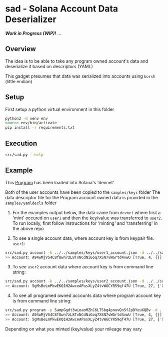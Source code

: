 # sad - Solana Account Data Deserializer

__*Work in Progress (WIP)!*__ ...

## Overview
The idea is to be able to take any program owned account's data and deserialize it based
on descriptors (YAML)

This gadget presumes that data was serialized into accounts using `borsh` (little endian)

## Setup
First setup a python virtual environment in this folder
```bash
python3 -m venv env
source env/bin/activate
pip install -r requirements.txt
```

## Execution
```bash
src/sad.py --help
```
## Example

This [Program](https://github.com/hashblock/solana-cli-program-template) has been loaded into Solana's 'devnet'

Both of the user accounts have been copied to the `samples/keys` folder
The data descriptor file for the Program account owned data is provided in the `samples/yamldecls` folder


1. For the examples output below, the data came from `devnet` where first a 'mint' occured on `user1` and then the key/value was transferred to `user2`. To run locally, first follow instructions for 'minting' and 'transferring' in the above repo

2. To see a single account data, where account key is from keypair file. `user1`:
```bash
src/sad.py account -k ../../samples/keys/user1_account.json -d ../../samples/yamldecls/SampGgdt3wioaoMZhC6LTSbg4pnuvQnSfJpDYeuXQBv.yml
>> Account: A94wMjV54C8f8wn7zL8TxNCdNiGoq7XSN7vWGrtd4vwU [True, 4, {}]
```
3. To see `user2` account data where account key is from command line string:
```bash
src/sad.py account -k ../../samples/keys/user2_account.json -d ../../samples/yamldecls/SampGgdt3wioaoMZhC6LTSbg4pnuvQnSfJpDYeuXQBv.yml
>> Account: 5gMsBeLmPkwEKQ1H2AwceAPasXLyZ4tvWGCYR59qf47U [True, 27, {'Dev1': 'A new value'}]
```
4. To see all programed owned accounts data where program account key is from command line string:
```bash
src/sad.py program -p SampGgdt3wioaoMZhC6LTSbg4pnuvQnSfJpDYeuXQBv -d ../../samples/yamldecls/SampGgdt3wioaoMZhC6LTSbg4pnuvQnSfJpDYeuXQBv.yml
>> Account: A94wMjV54C8f8wn7zL8TxNCdNiGoq7XSN7vWGrtd4vwU [True, 4, {}]
>> Account: 5gMsBeLmPkwEKQ1H2AwceAPasXLyZ4tvWGCYR59qf47U [True, 27, {'Dev1': 'A new value'}]
```
Depending on what you minted (key/value) your mileage may vary
